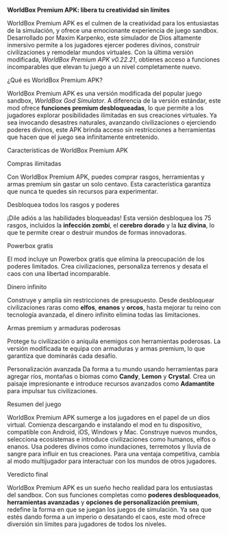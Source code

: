 **WorldBox Premium APK: libera tu creatividad sin límites**

WorldBox Premium APK es el culmen de la creatividad para los entusiastas de la simulación, y ofrece una emocionante experiencia de juego sandbox. Desarrollado por Maxim Karpenko, este simulador de Dios altamente inmersivo permite a los jugadores ejercer poderes divinos, construir civilizaciones y remodelar mundos virtuales. Con la última versión modificada, *WorldBox Premium APK v0.22.21*, obtienes acceso a funciones incomparables que elevan tu juego a un nivel completamente nuevo.

¿Qué es WorldBox Premium APK?

WorldBox Premium APK es una versión modificada del popular juego sandbox, *WorldBox God Simulator*. A diferencia de la versión estándar, este mod ofrece **funciones premium desbloqueadas**, lo que permite a los jugadores explorar posibilidades ilimitadas en sus creaciones virtuales. Ya sea invocando desastres naturales, avanzando civilizaciones o ejerciendo poderes divinos, este APK brinda acceso sin restricciones a herramientas que hacen que el juego sea infinitamente entretenido.

Características de WorldBox Premium APK

Compras ilimitadas

Con WorldBox Premium APK, puedes comprar rasgos, herramientas y armas premium sin gastar un solo centavo. Esta característica garantiza que nunca te quedes sin recursos para experimentar.

Desbloquea todos los rasgos y poderes

¡Dile adiós a las habilidades bloqueadas! Esta versión desbloquea los 75 rasgos, incluidos la **infección zombi**, el **cerebro dorado** y la **luz divina**, lo que te permite crear o destruir mundos de formas innovadoras.

Powerbox gratis

El mod incluye un Powerbox gratis que elimina la preocupación de los poderes limitados. Crea civilizaciones, personaliza terrenos y desata el caos con una libertad incomparable.

Dinero infinito

Construye y amplía sin restricciones de presupuesto. Desde desbloquear civilizaciones raras como **elfos**, **enanos** y **orcos**, hasta mejorar tu reino con tecnología avanzada, el dinero infinito elimina todas las limitaciones.

Armas premium y armaduras poderosas

Protege tu civilización o aniquila enemigos con herramientas poderosas. La versión modificada te equipa con armaduras y armas premium, lo que garantiza que dominarás cada desafío.

Personalización avanzada
Da forma a tu mundo usando herramientas para agregar ríos, montañas o biomas como **Candy**, **Lemon** y **Crystal**. Crea un paisaje impresionante e introduce recursos avanzados como **Adamantite** para impulsar tus civilizaciones.

Resumen del juego

WorldBox Premium APK sumerge a los jugadores en el papel de un dios virtual. Comienza descargando e instalando el mod en tu dispositivo, compatible con Android, iOS, Windows y Mac. Construye nuevos mundos, selecciona ecosistemas e introduce civilizaciones como humanos, elfos o enanos. Usa poderes divinos como inundaciones, terremotos y lluvia de sangre para influir en tus creaciones. Para una ventaja competitiva, cambia al modo multijugador para interactuar con los mundos de otros jugadores.

Veredicto final

WorldBox Premium APK es un sueño hecho realidad para los entusiastas del sandbox. Con sus funciones completas como **poderes desbloqueados**, **herramientas avanzadas** y **opciones de personalización premium**, redefine la forma en que se juegan los juegos de simulación. Ya sea que estés dando forma a un imperio o desatando el caos, este mod ofrece diversión sin límites para jugadores de todos los niveles.
